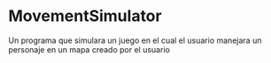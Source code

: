 # MovementSimulator
Un programa que simulara un juego en el cual el usuario manejara un personaje en un mapa creado por el usuario
